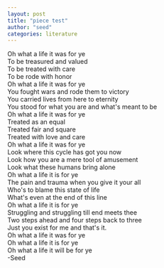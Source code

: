 ```yaml
---
layout: post
title: "piece test"
author: "seed"
categories: literature
---
```


Oh what a life it was for ye  
To be treasured and valued  
To be treated with care  
To be rode with honor  
Oh what a life it was for ye  
You fought wars and rode them to victory  
You carried lives from here to eternity  
You stood for what you are and what's meant to be  
Oh what a life it was for ye  
Treated as an equal  
Treated fair and square  
Treated with love and care  
Oh what a life it was for ye  
Look where this cycle has got you now  
Look how you are a mere tool of amusement  
Look what these humans bring alone  
Oh what a life it is for ye  
The pain and trauma when you give it your all  
Who's to blame this state of life  
What's even at the end of this line  
Oh what a life it is for ye  
Struggling and struggling till end meets thee  
Two steps ahead and four steps back to three  
Just you exist for me and that's it.  
Oh what a life it was for ye  
Oh what a life it is for ye  
Oh what a life it will be for ye  
-Seed
